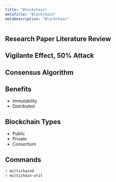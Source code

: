 ```yaml
---
title: "Blockchain"
metaTitle: "Blockchain"
metaDescription: "Blockchain"
---
```


## Research Paper Literature Review

## Vigilante Effect, 50% Attack

## Consensus Algorithm

## Benefits

- Immutability
- Distributed

## Blockchain Types

- Public
- Private
- Consortium

## Commands

```bash
> multichaind
> multichain-util
```
